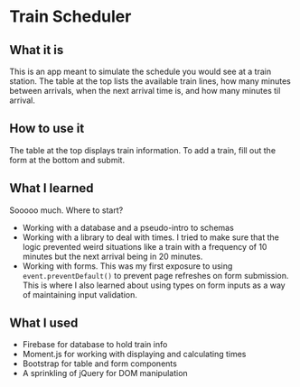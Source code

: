 # Train Scheduler

## What it is
This is an app meant to simulate the schedule you would see at a train station. The table at the top lists the available train lines, how many minutes between arrivals, when the next arrival time is, and how many minutes til arrival.

## How to use it
The table at the top displays train information. To add a train, fill out the form at the bottom and submit.

## What I learned
Sooooo much. Where to start?
* Working with a database and a pseudo-intro to schemas
* Working with a library to deal with times. I tried to make sure that the logic prevented weird situations like a train with a frequency of 10 minutes but the next arrival being in 20 minutes.
* Working with forms. This was my first exposure to using `event.preventDefault()` to prevent page refreshes on form submission. This is where I also learned about using types on form inputs as a way of maintaining input validation.

## What I used
* Firebase for database to hold train info
* Moment.js for working with displaying and calculating times
* Bootstrap for table and form components
* A sprinkling of jQuery for DOM manipulation
